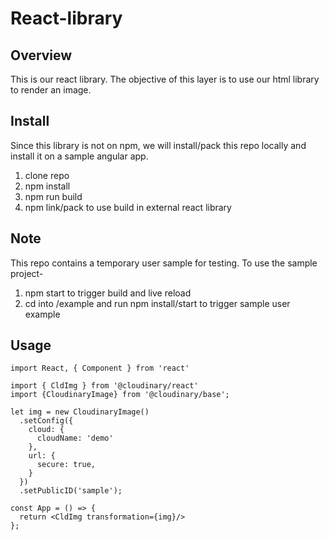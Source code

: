 # React-library

## Overview
This is our react library. The objective of this layer is to use our html
library to render an image.

## Install
Since this library is not on npm, we will install/pack this repo locally and install it on a sample angular app.

1. clone repo
2. npm install
3. npm run build
4. npm link/pack to use build in external react library

## Note
This repo contains a temporary user sample for testing.
To use the sample project-
1. npm start to trigger build and live reload
2. cd into /example and run npm install/start to trigger sample user example


## Usage

```tsx
import React, { Component } from 'react'

import { CldImg } from '@cloudinary/react'
import {CloudinaryImage} from '@cloudinary/base';

let img = new CloudinaryImage()
  .setConfig({
    cloud: {
      cloudName: 'demo'
    },
    url: {
      secure: true,
    }
  })
  .setPublicID('sample');

const App = () => {
  return <CldImg transformation={img}/>
};
```
